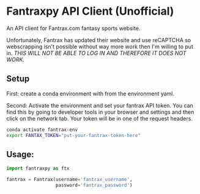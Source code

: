 # Fantraxpy API Client (Unofficial)
An API client for Fantrax.com fantasy sports website.

Unfortunately, Fantrax has updated their website and use reCAPTCHA so webscrapping isn't possible without way more work then I'm willing to put in. 
*THIS WILL NOT BE ABLE TO LOG IN AND THEREFORE IT DOES NOT WORK.*

## Setup
First: create a conda environment with from the environment yaml.

Second: Activate the environment and set your fantrax API token. You can find this by going to developer tools in your browser and settings and then click on the network tab. Your token will be in one of the request headers.
```bash
conda activate fantrax-env
export FANTAX_TOKEN="put-your-fantrax-token-here"
```

## Usage:
```python
import fantraxpy as ftx

fantrax = Fantrax(username='fantrax_username',
                  password='fantrax_password')
```
